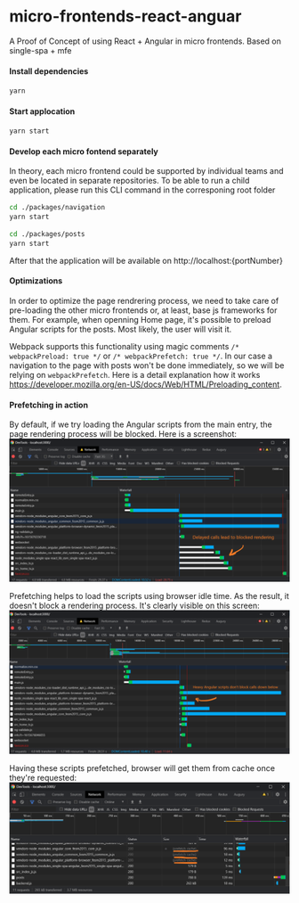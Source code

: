 # micro-frontends-react-anguar
A Proof of Concept of using React + Angular in micro frontends. Based on single-spa + mfe

#### Install dependencies
```bash
yarn
```

#### Start applocation
```bash
yarn start
```

#### Develop each micro fontend separately
In theory, each micro frontend could be supported by individual teams and even be located in separate repositories. To be able to run a child application, please run this CLI command in the corresponing root folder

```bash
cd ./packages/navigation
yarn start
```

```bash
cd ./packages/posts
yarn start
```
After that the application will be available on http://localhost:{portNumber}

#### Optimizations
In order to optimize the page rendrering process, we need to take care of pre-loading the other micro frontends or, at least, base js frameworks for them. For example, when openning Home page, it's possible to preload Angular scripts for the posts. Most likely, the user will visit it.

Webpack supports this functionality using magic comments `/* webpackPreload: true */` or `/* webpackPrefetch: true */`. In our case a navigation to the page with posts won't be done immediately, so we will be relying on `webpackPrefetch`.
Here is a detail explanation how it works https://developer.mozilla.org/en-US/docs/Web/HTML/Preloading_content.

#### Prefetching in action
By default, if we try loading the Angular scripts from the main entry, the page rendering process will be blocked. Here is a screenshot:
![Blocked rendering](./docs/blocked-calls.png)

Prefetching helps to load the scripts using browser idle time. As the result, it doesn't block a rendering process. It's clearly visible on this screen:
![Prefetch](./docs/prefetch-angular.png)

Having these scripts prefetched, browser will get them from cache once they're requested:
![Prefetched calls](./docs/prefetched.png)

